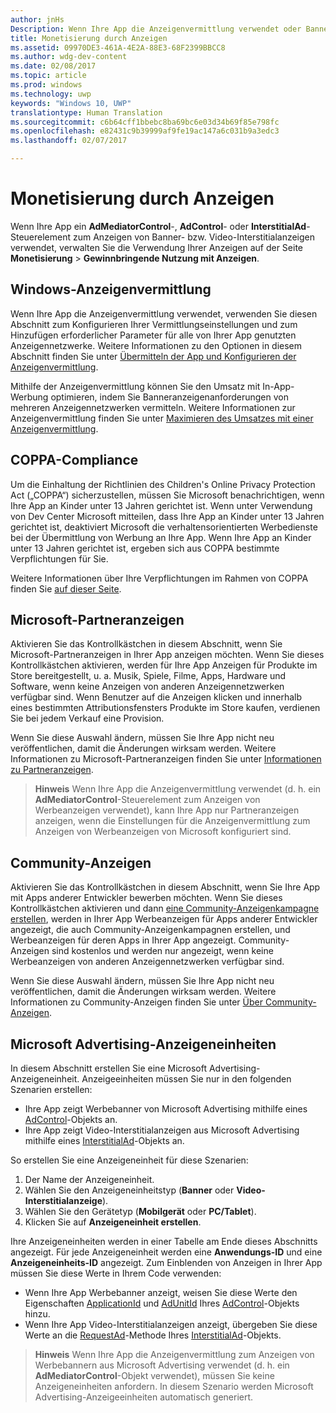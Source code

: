 ```yaml
---
author: jnHs
Description: Wenn Ihre App die Anzeigenvermittlung verwendet oder Banner- bzw. Videointerstitialanzeigen aus Microsoft Advertising anzeigt, verwalten Sie die Verwendung Ihrer Anzeigen auf der Seite Monetisierung &gt; Gewinnbringende Nutzung mit Anzeigen.
title: Monetisierung durch Anzeigen
ms.assetid: 09970DE3-461A-4E2A-88E3-68F2399BBCC8
ms.author: wdg-dev-content
ms.date: 02/08/2017
ms.topic: article
ms.prod: windows
ms.technology: uwp
keywords: "Windows 10, UWP"
translationtype: Human Translation
ms.sourcegitcommit: c6b64cff1bbebc8ba69bc6e03d34b69f85e798fc
ms.openlocfilehash: e82431c9b39999af9fe19ac147a6c031b9a3edc3
ms.lasthandoff: 02/07/2017

---
```


# <a name="monetize-with-ads"></a>Monetisierung durch Anzeigen


Wenn Ihre App ein **AdMediatorControl**-, **AdControl**- oder **InterstitialAd**-Steuerelement zum Anzeigen von Banner- bzw. Video-Interstitialanzeigen verwendet, verwalten Sie die Verwendung Ihrer Anzeigen auf der Seite **Monetisierung** &gt; **Gewinnbringende Nutzung mit Anzeigen**.

## <a name="windows-ad-mediation"></a>Windows-Anzeigenvermittlung


Wenn Ihre App die Anzeigenvermittlung verwendet, verwenden Sie diesen Abschnitt zum Konfigurieren Ihrer Vermittlungseinstellungen und zum Hinzufügen erforderlicher Parameter für alle von Ihrer App genutzten Anzeigennetzwerke. Weitere Informationen zu den Optionen in diesem Abschnitt finden Sie unter [Übermitteln der App und Konfigurieren der Anzeigenvermittlung](https://msdn.microsoft.com/library/windows/apps/mt219689).

Mithilfe der Anzeigenvermittlung können Sie den Umsatz mit In-App-Werbung optimieren, indem Sie Banneranzeigenanforderungen von mehreren Anzeigennetzwerken vermitteln. Weitere Informationen zur Anzeigenvermittlung finden Sie unter [Maximieren des Umsatzes mit einer Anzeigenvermittlung](https://msdn.microsoft.com/library/windows/apps/mt219691).

## <a name="coppa-compliance"></a>COPPA-Compliance

Um die Einhaltung der Richtlinien des Children's Online Privacy Protection Act („COPPA“) sicherzustellen, müssen Sie Microsoft benachrichtigen, wenn Ihre App an Kinder unter 13 Jahren gerichtet ist. Wenn unter Verwendung von Dev Center Microsoft mitteilen, dass Ihre App an Kinder unter 13 Jahren gerichtet ist, deaktiviert Microsoft die verhaltensorientierten Werbedienste bei der Übermittlung von Werbung an Ihre App. Wenn Ihre App an Kinder unter 13 Jahren gerichtet ist, ergeben sich aus COPPA bestimmte Verpflichtungen für Sie.

Weitere Informationen über Ihre Verpflichtungen im Rahmen von COPPA finden Sie [auf dieser Seite](http://go.microsoft.com/fwlink/p/?linkid=536558).

## <a name="microsoft-affiliate-ads"></a>Microsoft-Partneranzeigen

Aktivieren Sie das Kontrollkästchen in diesem Abschnitt, wenn Sie Microsoft-Partneranzeigen in Ihrer App anzeigen möchten. Wenn Sie dieses Kontrollkästchen aktivieren, werden für Ihre App Anzeigen für Produkte im Store bereitgestellt, u. a. Musik, Spiele, Filme, Apps, Hardware und Software, wenn keine Anzeigen von anderen Anzeigennetzwerken verfügbar sind. Wenn Benutzer auf die Anzeigen klicken und innerhalb eines bestimmten Attributionsfensters Produkte im Store kaufen, verdienen Sie bei jedem Verkauf eine Provision.

Wenn Sie diese Auswahl ändern, müssen Sie Ihre App nicht neu veröffentlichen, damit die Änderungen wirksam werden. Weitere Informationen zu Microsoft-Partneranzeigen finden Sie unter [Informationen zu Partneranzeigen](about-affiliate-ads.md).

> **Hinweis**  Wenn Ihre App die Anzeigenvermittlung verwendet (d. h. ein **AdMediatorControl**-Steuerelement zum Anzeigen von Werbeanzeigen verwendet), kann Ihre App nur Partneranzeigen anzeigen, wenn die Einstellungen für die Anzeigenvermittlung zum Anzeigen von Werbeanzeigen von Microsoft konfiguriert sind.

## <a name="community-ads"></a>Community-Anzeigen

Aktivieren Sie das Kontrollkästchen in diesem Abschnitt, wenn Sie Ihre App mit Apps anderer Entwickler bewerben möchten. Wenn Sie dieses Kontrollkästchen aktivieren und dann [eine Community-Anzeigenkampagne erstellen](create-an-ad-campaign-for-your-app.md), werden in Ihrer App Werbeanzeigen für Apps anderer Entwickler angezeigt, die auch Community-Anzeigenkampagnen erstellen, und Werbeanzeigen für deren Apps in Ihrer App angezeigt. Community-Anzeigen sind kostenlos und werden nur angezeigt, wenn keine Werbeanzeigen von anderen Anzeigennetzwerken verfügbar sind.

Wenn Sie diese Auswahl ändern, müssen Sie Ihre App nicht neu veröffentlichen, damit die Änderungen wirksam werden. Weitere Informationen zu Community-Anzeigen finden Sie unter [Über Community-Anzeigen](about-community-ads.md).

## <a name="microsoft-advertising-ad-units"></a>Microsoft Advertising-Anzeigeneinheiten

In diesem Abschnitt erstellen Sie eine Microsoft Advertising-Anzeigeneinheit. Anzeigeeinheiten müssen Sie nur in den folgenden Szenarien erstellen:

-   Ihre App zeigt Werbebanner von Microsoft Advertising mithilfe eines [AdControl](https://msdn.microsoft.com/library/mt313154.aspx)-Objekts an.
-   Ihre App zeigt Video-Interstitialanzeigen aus Microsoft Advertising mithilfe eines [InterstitialAd](https://msdn.microsoft.com/library/mt313189.aspx)-Objekts an.

So erstellen Sie eine Anzeigeneinheit für diese Szenarien:

1.  Der Name der Anzeigeneinheit.
2.  Wählen Sie den Anzeigeneinheitstyp (**Banner** oder **Video-Interstitialanzeige**).
3.  Wählen Sie den Gerätetyp (**Mobilgerät** oder **PC/Tablet**).
4.  Klicken Sie auf **Anzeigeneinheit erstellen**.

Ihre Anzeigeneinheiten werden in einer Tabelle am Ende dieses Abschnitts angezeigt. Für jede Anzeigeneinheit werden eine **Anwendungs-ID** und eine **Anzeigeneinheits-ID** angezeigt. Zum Einblenden von Anzeigen in Ihrer App müssen Sie diese Werte in Ihrem Code verwenden:

-   Wenn Ihre App Werbebanner anzeigt, weisen Sie diese Werte den Eigenschaften [ApplicationId](https://msdn.microsoft.com/library/mt313174.aspx) und [AdUnitId](https://msdn.microsoft.com/library/mt313171.aspx) Ihres [AdControl](https://msdn.microsoft.com/library/mt313154.aspx)-Objekts hinzu.
-   Wenn Ihre App Video-Interstitialanzeigen anzeigt, übergeben Sie diese Werte an die [RequestAd](https://msdn.microsoft.com/library/mt313192.aspx)-Methode Ihres [InterstitialAd](https://msdn.microsoft.com/library/mt313189.aspx)-Objekts.

> **Hinweis**  Wenn Ihre App die Anzeigenvermittlung zum Anzeigen von Werbebannern aus Microsoft Advertising verwendet (d. h. ein **AdMediatorControl**-Objekt verwendet), müssen Sie keine Anzeigeneinheiten anfordern. In diesem Szenario werden Microsoft Advertising-Anzeigeeinheiten automatisch generiert.

 

 

 

